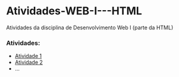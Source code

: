 # Atividades-WEB-I---HTML
Atividades da disciplina de Desenvolvimento Web I (parte da HTML)

### Atividades:
- [Atividade 1](Atividade1.html)
- [Atividade 2](Atividade2.html)
- ...
